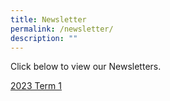 ```yaml
---
title: Newsletter
permalink: /newsletter/
description: ""
---
```

Click below to view our Newsletters.

[2023 Term 1](/files/2023/2023%20term1%20newsletter_compressed.pdf) 